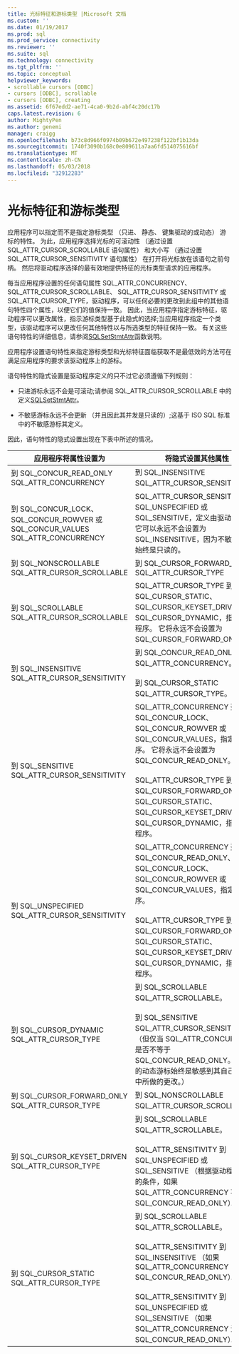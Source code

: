 ```yaml
---
title: 光标特征和游标类型 |Microsoft 文档
ms.custom: ''
ms.date: 01/19/2017
ms.prod: sql
ms.prod_service: connectivity
ms.reviewer: ''
ms.suite: sql
ms.technology: connectivity
ms.tgt_pltfrm: ''
ms.topic: conceptual
helpviewer_keywords:
- scrollable cursors [ODBC]
- cursors [ODBC], scrollable
- cursors [ODBC], creating
ms.assetid: 6f67edd2-ae71-4ca0-9b2d-abf4c20dc17b
caps.latest.revision: 6
author: MightyPen
ms.author: genemi
manager: craigg
ms.openlocfilehash: b73c8d966f0974b09b672e497238f122bf1b13da
ms.sourcegitcommit: 1740f3090b168c0e809611a7aa6fd514075616bf
ms.translationtype: MT
ms.contentlocale: zh-CN
ms.lasthandoff: 05/03/2018
ms.locfileid: "32912283"
---
```

# <a name="cursor-characteristics-and-cursor-type"></a>光标特征和游标类型
应用程序可以指定而不是指定游标类型 （只进、 静态、 键集驱动的或动态） 游标的特性。 为此，应用程序选择光标的可滚动性 （通过设置 SQL_ATTR_CURSOR_SCROLLABLE 语句属性） 和大小写 （通过设置 SQL_ATTR_CURSOR_SENSITIVITY 语句属性） 在打开将光标放在该语句之前句柄。 然后将驱动程序选择的最有效地提供特征的光标类型请求的应用程序。  
  
 每当应用程序设置的任何语句属性 SQL_ATTR_CONCURRENCY、 SQL_ATTR_CURSOR_SCROLLABLE、 SQL_ATTR_CURSOR_SENSITIVITY 或 SQL_ATTR_CURSOR_TYPE，驱动程序，可以任何必要的更改到此组中的其他语句特性四个属性，以便它们的值保持一致。 因此，当应用程序指定游标特征，驱动程序可以更改属性，指示游标类型基于此隐式的选择;当应用程序指定一个类型，该驱动程序可以更改任何其他特性以与所选类型的特征保持一致。 有关这些语句特性的详细信息，请参阅[SQLSetStmtAttr](../../../odbc/reference/syntax/sqlsetstmtattr-function.md)函数说明。  
  
 应用程序设置语句特性来指定游标类型和光标特征面临获取不是最低效的方法可在满足应用程序的要求该驱动程序上的游标。  
  
 语句特性的隐式设置是驱动程序定义的只不过它必须遵循下列规则：  
  
-   只进游标永远不会是可滚动;请参阅 SQL_ATTR_CURSOR_SCROLLABLE 中的定义[SQLSetStmtAttr](../../../odbc/reference/syntax/sqlsetstmtattr-function.md)。  
  
-   不敏感游标永远不会更新 （并且因此其并发是只读的）;这基于 ISO SQL 标准中的不敏感游标其定义。  
  
 因此，语句特性的隐式设置出现在下表中所述的情况。  
  
|应用程序将属性设置为|将隐式设置其他属性|  
|-----------------------------------|-------------------------------------|  
|到 SQL_CONCUR_READ_ONLY SQL_ATTR_CONCURRENCY|到 SQL_INSENSITIVE SQL_ATTR_CURSOR_SENSITIVITY。|  
|到 SQL_CONCUR_LOCK、 SQL_CONCUR_ROWVER 或 SQL_CONCUR_VALUES SQL_ATTR_CONCURRENCY|SQL_ATTR_CURSOR_SENSITIVITY 到 SQL_UNSPECIFIED 或 SQL_SENSITIVE，定义由驱动程序。 它可以永远不会设置为 SQL_INSENSITIVE，因为不敏感游标始终是只读的。|  
|到 SQL_NONSCROLLABLE SQL_ATTR_CURSOR_SCROLLABLE|到 SQL_CURSOR_FORWARD_ONLY SQL_ATTR_CURSOR_TYPE|  
|到 SQL_SCROLLABLE SQL_ATTR_CURSOR_SCROLLABLE|SQL_ATTR_CURSOR_TYPE 到 SQL_CURSOR_STATIC、 SQL_CURSOR_KEYSET_DRIVEN 或 SQL_CURSOR_DYNAMIC，指定驱动程序。 它将永远不会设置为 SQL_CURSOR_FORWARD_ONLY。|  
|到 SQL_INSENSITIVE SQL_ATTR_CURSOR_SENSITIVITY|到 SQL_CONCUR_READ_ONLY SQL_ATTR_CONCURRENCY。<br /><br /> 到 SQL_CURSOR_STATIC SQL_ATTR_CURSOR_TYPE。|  
|到 SQL_SENSITIVE SQL_ATTR_CURSOR_SENSITIVITY|SQL_ATTR_CONCURRENCY 到 SQL_CONCUR_LOCK、 SQL_CONCUR_ROWVER 或 SQL_CONCUR_VALUES，指定驱动程序。 它将永远不会设置为 SQL_CONCUR_READ_ONLY。<br /><br /> SQL_ATTR_CURSOR_TYPE 到 SQL_CURSOR_FORWARD_ONLY、 SQL_CURSOR_STATIC、 SQL_CURSOR_KEYSET_DRIVEN 或 SQL_CURSOR_DYNAMIC，指定驱动程序。|  
|到 SQL_UNSPECIFIED SQL_ATTR_CURSOR_SENSITIVITY|SQL_ATTR_CONCURRENCY 到 SQL_CONCUR_READ_ONLY、 SQL_CONCUR_LOCK、 SQL_CONCUR_ROWVER 或 SQL_CONCUR_VALUES，指定驱动程序。<br /><br /> SQL_ATTR_CURSOR_TYPE 到 SQL_CURSOR_FORWARD_ONLY、 SQL_CURSOR_STATIC、 SQL_CURSOR_KEYSET_DRIVEN 或 SQL_CURSOR_DYNAMIC，指定驱动程序。|  
|到 SQL_CURSOR_DYNAMIC SQL_ATTR_CURSOR_TYPE|到 SQL_SCROLLABLE SQL_ATTR_SCROLLABLE。<br /><br /> 到 SQL_SENSITIVE SQL_ATTR_CURSOR_SENSITIVITY。 （但仅当 SQL_ATTR_CONCURRENCY 是否不等于 SQL_CONCUR_READ_ONLY。 可更新的动态游标始终是敏感到其自己的事务中所做的更改。）|  
|到 SQL_CURSOR_FORWARD_ONLY SQL_ATTR_CURSOR_TYPE|到 SQL_NONSCROLLABLE SQL_ATTR_CURSOR_SCROLLABLE。|  
|到 SQL_CURSOR_KEYSET_DRIVEN SQL_ATTR_CURSOR_TYPE|到 SQL_SCROLLABLE SQL_ATTR_SCROLLABLE。<br /><br /> SQL_ATTR_SENSITIVITY 到 SQL_UNSPECIFIED 或 SQL_SENSITIVE （根据驱动程序定义的条件，如果 SQL_ATTR_CONCURRENCY 不 SQL_CONCUR_READ_ONLY）。|  
|到 SQL_CURSOR_STATIC SQL_ATTR_CURSOR_TYPE|到 SQL_SCROLLABLE SQL_ATTR_SCROLLABLE。<br /><br /> SQL_ATTR_SENSITIVITY 到 SQL_INSENSITIVE （如果 SQL_ATTR_CONCURRENCY SQL_CONCUR_READ_ONLY）。<br /><br /> SQL_ATTR_SENSITIVITY 到 SQL_UNSPECIFIED 或 SQL_SENSITIVE （如果 SQL_ATTR_CONCURRENCY 没有 SQL_CONCUR_READ_ONLY）。|
